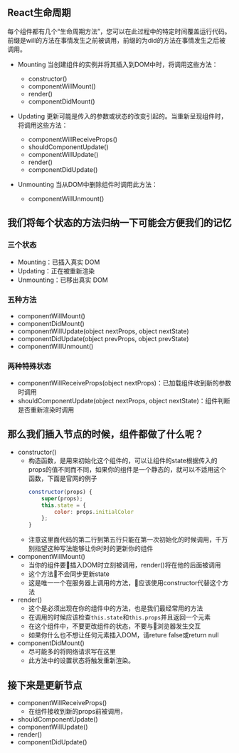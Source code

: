 ## React生命周期

每个组件都有几个“生命周期方法”，您可以在此过程中的特定时间覆盖运行代码。前缀是will的方法在事情发生之前被调用，前缀的为did的方法在事情发生之后被调用。

- Mounting 当创建组件的实例并将其插入到DOM中时，将调用这些方法：
    * constructor()
    * componentWillMount()
    * render()
    * componentDidMount()

- Updating 更新可能是传入的参数或状态的改变引起的。当重新呈现组件时，将调用这些方法：
    * componentWillReceiveProps()
    * shouldComponentUpdate()
    * componentWillUpdate()
    * render()
    * componentDidUpdate()

- Unmounting 当从DOM中删除组件时调用此方法：
    * componentWillUnmount()


## 我们将每个状态的方法归纳一下可能会方便我们的记忆

### 三个状态
* Mounting：已插入真实 DOM
* Updating：正在被重新渲染
* Unmounting：已移出真实 DOM

### 五种方法
* componentWillMount()
* componentDidMount()
* componentWillUpdate(object nextProps, object nextState)
* componentDidUpdate(object prevProps, object prevState)
* componentWillUnmount()

### 两种特殊状态
* componentWillReceiveProps(object nextProps)：已加载组件收到新的参数时调用
* shouldComponentUpdate(object nextProps, object nextState)：组件判断是否重新渲染时调用


## 那么我们插入节点的时候，组件都做了什么呢？
- constructor() 
    - 构造函数，是用来初始化这个组件的，可以让组件的state根据传入的props的值不同而不同，如果你的组件是一个静态的，就可以不适用这个函数，下面是官网的例子
        ```javascript
        constructor(props) {
            super(props);
            this.state = {
                color: props.initialColor
            };
        }
        ```
    - 注意这里面代码的第二行到第五行只能在第一次初始化的时候调用，千万别指望这种写法能够让你时时的更新你的组件
- componentWillMount()
    - 当你的组件要插入DOM时立刻被调用，render()将在他的后面被调用
    - 这个方法不会同步更新state
    - 这是唯一一个在服务器上调用的方法，应该使用constructor代替这个方法
- render()
    - 这个是必须出现在你的组件中的方法，也是我们最经常用的方法
    - 在调用的时候应该检查`this.state`和`this.props`并且返回一个元素
    - 在这个组件中，不要更改组件的状态，不要与浏览器发生交互
    - 如果你什么也不想让任何元素插入DOM，请reture false或return null
- componentDidMount()
    - 尽可能多的将网络请求写在这里
    - 此方法中的设置状态将触发重新渲染。

## 接下来是更新节点
- componentWillReceiveProps()
    - 在组件接收到新的props前被调用，
- shouldComponentUpdate()
- componentWillUpdate()
- render()
- componentDidUpdate()